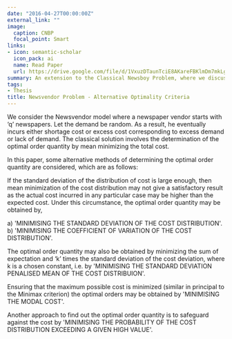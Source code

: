 ```yaml
---
date: "2016-04-27T00:00:00Z"
external_link: ""
image:
  caption: CNBP
  focal_point: Smart
links:
- icon: semantic-scholar
  icon_pack: ai
  name: Read Paper
  url: https://drive.google.com/file/d/1VxuzDTaunTciE8AKareFBKlmDm7mkLgZ/view?usp=sharing
summary: An extension to the Classical Newsboy Problem, where we discuss certain other methods of determining the optimal order quantity apart from the classical approach of mean minimization.
tags:
- Thesis
title: Newsvendor Problem - Alternative Optimality Criteria
---
```


We consider the Newsvendor model where a newspaper vendor starts with ‘q’ newspapers. Let the demand be random. As a result, he eventually incurs either shortage cost or excess cost corresponding to excess demand or lack of demand.
The classical solution involves the determination of the optimal order quantity by mean minimizing the total cost.

In this paper, some alternative methods of determining the optimal order quantity are considered, which are as follows:

If the standard deviation of the distribution of cost is large enough, then    mean minimization of the cost distribution may not give a satisfactory         result as the actual cost incurred in any particular case may be higher than  the expected cost.
Under this circumstance, the optimal order quantity may be obtained by,

a) 'MINIMISING THE STANDARD DEVIATION OF THE COST DISTRIBUTION'.
b) 'MINIMISING THE COEFFICIENT OF VARIATION OF THE COST DISTRIBUTION'.
   
The optimal order quantity may also be obtained by minimizing the sum of       expectation and ‘k’ times the standard deviation of the cost deviation,        where k is a chosen constant, i.e. by 'MINIMISING THE STANDARD DEVIATION      PENALISED MEAN OF THE COST DISTRIBUION'.

Ensuring that the maximum possible cost is minimized (similar in principal     to the Minimax criterion) the optimal orders may be obtained by 'MINIMISING    THE MODAL COST'.

Another approach to find out the optimal order quantity is to safeguard        against the cost by 'MINIMISING THE PROBABILITY OF THE COST DISTRIBUTION       EXCEEDING A GIVEN HIGH VALUE'.